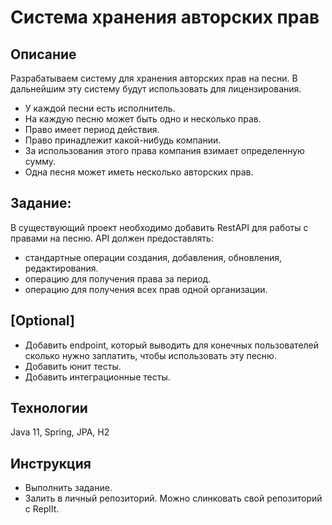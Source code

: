 # Система хранения авторских прав

## Описание
Разрабатываем систему для хранения авторских прав на песни. В дальнейшим эту систему будут использовать для лицензирования.
- У каждой песни есть исполнитель.
- На каждую песню может быть одно и несколько прав.
- Право имеет период действия.
- Право принадлежит какой-нибудь компании.
- За использования этого права компания взимает определенную сумму.
- Одна песня может иметь несколько авторских прав.
## Задание:
В существующий проект необходимо добавить RestAPI для работы с правами на песню. API должен предоставлять:
- стандартные операции создания, добавления, обновления, редактирования.
- операцию для получения права за период.
- операцию для получения всех прав одной организации.

## [Optional]
- Добавить endpoint, который выводить для конечных пользователей сколько нужно заплатить, чтобы использовать эту песню.
- Добавить юнит тесты.
- Добавить интеграционные тесты.

## Технологии   
Java 11, Spring, JPA, H2

## Инструкция
- Выполнить задание.
- Залить в личный репозиторий. Можно слинковать свой репозиторий с ReplIt.